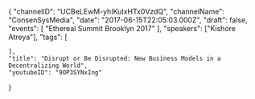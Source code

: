 {
    "channelID": "UCBeLEwM-yhIKuIxHTx0VzdQ",
    "channelName": "ConsenSysMedia",
    "date": "2017-06-15T22:05:03.000Z",
    "draft": false,
    "events": [
        "Ethereal Summit Brooklyn 2017"
    ],
    "speakers": ["Kishore Atreya"],
    "tags": [


    ],
    "title": "Disrupt or Be Disrupted: New Business Models in a Decentralizing World",
    "youtubeID": "9OP3SYNxIng"
}
